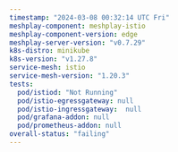 ```yaml
---
timestamp: "2024-03-08 00:32:14 UTC Fri"
meshplay-component: meshplay-istio
meshplay-component-version: edge
meshplay-server-version: "v0.7.29"
k8s-distro: minikube
k8s-version: "v1.27.8"
service-mesh: istio
service-mesh-version: "1.20.3"
tests:
  pod/istiod: "Not Running"
  pod/istio-egressgateway: null
  pod/istio-ingressgateway:  null
  pod/grafana-addon: null
  pod/prometheus-addon: null
overall-status: "failing"
---
```

